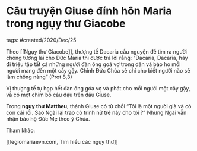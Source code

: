 # Câu truyện Giuse đính hôn Maria trong ngụy thư Giacobe

tags: #created/2020/Dec/25

Theo [[Ngụy thư Giacobe]], thượng tế Dacaria cầu nguyện để tìm ra người chông tương lai cho Đức Maria thì được trả lời rằng: “Dacaria, Dacaria, hãy đi triệu tập tất cả những người đàn ông goá vợ trong dân và bảo họ mỗi người mang đến một cây gậy. Chính Đức Chúa sẽ chỉ cho biết người nào sẽ làm chồng nàng” (Prot 8,3)

Vị thượng tế tụ họp hết đàn ông góa vợ và phát cho mỗi người một cây gậy, và có một chim bồ câu đậu trên đầu Giuse.

Trong **ngụy thư Mattheu**, thánh Giuse có từ chối “Tôi là một người già và có con cái rồi. Sao Ngài lại trao cô trinh nữ trẻ này cho tôi ?” Nhưng Ngài vẫn nhận bảo hộ Đức Mẹ theo ý Chúa.

Tham khảo:

[[legiomariaevn.com, Tìm hiểu các ngụy thư]]
